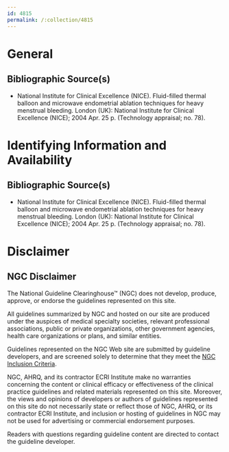 ```yaml
---
id: 4815
permalink: /:collection/4815
---
```


# General

## Bibliographic Source(s)

- National Institute for Clinical Excellence (NICE). Fluid-filled thermal balloon and microwave endometrial ablation techniques for heavy menstrual bleeding. London (UK): National Institute for Clinical Excellence (NICE); 2004 Apr. 25 p. (Technology appraisal; no. 78).

# Identifying Information and Availability

## Bibliographic Source(s)

- National Institute for Clinical Excellence (NICE). Fluid-filled thermal balloon and microwave endometrial ablation techniques for heavy menstrual bleeding. London (UK): National Institute for Clinical Excellence (NICE); 2004 Apr. 25 p. (Technology appraisal; no. 78).

# Disclaimer

## NGC Disclaimer

The National Guideline Clearinghouse™ (NGC) does not develop, produce, approve, or endorse the guidelines represented on this site.

All guidelines summarized by NGC and hosted on our site are produced under the auspices of medical specialty societies, relevant professional associations, public or private organizations, other government agencies, health care organizations or plans, and similar entities.

Guidelines represented on the NGC Web site are submitted by guideline developers, and are screened solely to determine that they meet the [NGC Inclusion Criteria](/help-and-about/summaries/inclusion-criteria).

NGC, AHRQ, and its contractor ECRI Institute make no warranties concerning the content or clinical efficacy or effectiveness of the clinical practice guidelines and related materials represented on this site. Moreover, the views and opinions of developers or authors of guidelines represented on this site do not necessarily state or reflect those of NGC, AHRQ, or its contractor ECRI Institute, and inclusion or hosting of guidelines in NGC may not be used for advertising or commercial endorsement purposes.

Readers with questions regarding guideline content are directed to contact the guideline developer.


